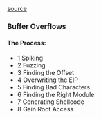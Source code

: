 [source](https://hackerifg.com/buffer-overflows/)

### Buffer Overflows

#### The Process:
- 1 Spiking
- 2 Fuzzing
- 3 Finding the Offset
- 4 Overwriting the EIP
- 5 Finding Bad Characters
- 6 Finding the Right Module
- 7 Generating Shellcode
- 8 Gain Root Access

